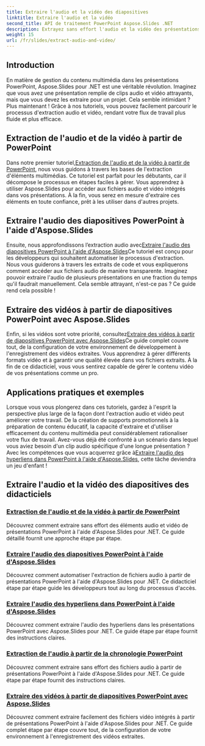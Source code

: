 ```yaml
---
title: Extraire l'audio et la vidéo des diapositives
linktitle: Extraire l'audio et la vidéo
second_title: API de traitement PowerPoint Aspose.Slides .NET
description: Extrayez sans effort l'audio et la vidéo des présentations PowerPoint à l'aide d'Aspose.Slides pour .NET avec nos didacticiels complets étape par étape.
weight: 15
url: /fr/slides/extract-audio-and-video/
---
```

## Introduction

En matière de gestion du contenu multimédia dans les présentations PowerPoint, Aspose.Slides pour .NET est une véritable révolution. Imaginez que vous avez une présentation remplie de clips audio et vidéo attrayants, mais que vous devez les extraire pour un projet. Cela semble intimidant ? Plus maintenant ! Grâce à nos tutoriels, vous pouvez facilement parcourir le processus d'extraction audio et vidéo, rendant votre flux de travail plus fluide et plus efficace.

## Extraction de l'audio et de la vidéo à partir de PowerPoint

 Dans notre premier tutoriel,[Extraction de l'audio et de la vidéo à partir de PowerPoint](./extracting-audio-and-video/), nous vous guidons à travers les bases de l'extraction d'éléments multimédias. Ce tutoriel est parfait pour les débutants, car il décompose le processus en étapes faciles à gérer. Vous apprendrez à utiliser Aspose.Slides pour accéder aux fichiers audio et vidéo intégrés dans vos présentations. À la fin, vous serez en mesure d'extraire ces éléments en toute confiance, prêt à les utiliser dans d'autres projets.

## Extraire l'audio des diapositives PowerPoint à l'aide d'Aspose.Slides

 Ensuite, nous approfondissons l’extraction audio avec[Extraire l'audio des diapositives PowerPoint à l'aide d'Aspose.Slides](./extract-audio-from-powerpoint/)Ce tutoriel est conçu pour les développeurs qui souhaitent automatiser le processus d'extraction. Nous vous guiderons à travers les extraits de code et vous expliquerons comment accéder aux fichiers audio de manière transparente. Imaginez pouvoir extraire l'audio de plusieurs présentations en une fraction du temps qu'il faudrait manuellement. Cela semble attrayant, n'est-ce pas ? Ce guide rend cela possible !

## Extraire des vidéos à partir de diapositives PowerPoint avec Aspose.Slides

 Enfin, si les vidéos sont votre priorité, consultez[Extraire des vidéos à partir de diapositives PowerPoint avec Aspose.Slides](./extract-videos-from-powerpoint-slides/)Ce guide complet couvre tout, de la configuration de votre environnement de développement à l'enregistrement des vidéos extraites. Vous apprendrez à gérer différents formats vidéo et à garantir une qualité élevée dans vos fichiers extraits. À la fin de ce didacticiel, vous vous sentirez capable de gérer le contenu vidéo de vos présentations comme un pro.

## Applications pratiques et exemples

Lorsque vous vous plongerez dans ces tutoriels, gardez à l'esprit la perspective plus large de la façon dont l'extraction audio et vidéo peut améliorer votre travail. De la création de supports promotionnels à la préparation de contenu éducatif, la capacité d'extraire et d'utiliser efficacement du contenu multimédia peut considérablement rationaliser votre flux de travail. Avez-vous déjà été confronté à un scénario dans lequel vous aviez besoin d'un clip audio spécifique d'une longue présentation ? Avec les compétences que vous acquerrez grâce à[Extraire l'audio des hyperliens dans PowerPoint à l'aide d'Aspose.Slides](./extract-audio-from-hyperlinks/), cette tâche deviendra un jeu d'enfant !

## Extraire l'audio et la vidéo des diapositives des didacticiels
### [Extraction de l'audio et de la vidéo à partir de PowerPoint](./extracting-audio-and-video/)
Découvrez comment extraire sans effort des éléments audio et vidéo de présentations PowerPoint à l'aide d'Aspose.Slides pour .NET. Ce guide détaillé fournit une approche étape par étape.
### [Extraire l'audio des diapositives PowerPoint à l'aide d'Aspose.Slides](./extract-audio-from-powerpoint/)
Découvrez comment automatiser l'extraction de fichiers audio à partir de présentations PowerPoint à l'aide d'Aspose.Slides pour .NET. Ce didacticiel étape par étape guide les développeurs tout au long du processus d'accès.
### [Extraire l'audio des hyperliens dans PowerPoint à l'aide d'Aspose.Slides](./extract-audio-from-hyperlinks/)
Découvrez comment extraire l'audio des hyperliens dans les présentations PowerPoint avec Aspose.Slides pour .NET. Ce guide étape par étape fournit des instructions claires.
### [Extraction de l'audio à partir de la chronologie PowerPoint](./extracting-audio-from-timeline/)
Découvrez comment extraire sans effort des fichiers audio à partir de présentations PowerPoint à l'aide d'Aspose.Slides pour .NET. Ce guide étape par étape fournit des instructions claires.
### [Extraire des vidéos à partir de diapositives PowerPoint avec Aspose.Slides](./extract-videos-from-powerpoint-slides/)
Découvrez comment extraire facilement des fichiers vidéo intégrés à partir de présentations PowerPoint à l'aide d'Aspose.Slides pour .NET. Ce guide complet étape par étape couvre tout, de la configuration de votre environnement à l'enregistrement des vidéos extraites.